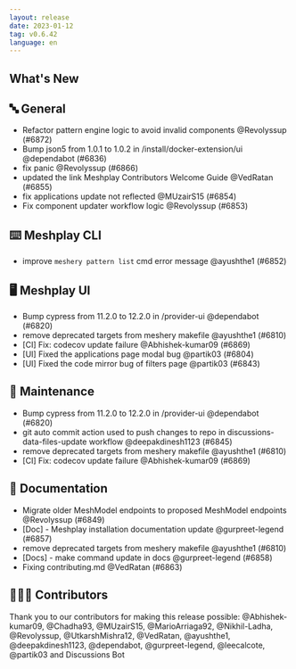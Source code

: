 ```yaml
---
layout: release
date: 2023-01-12
tag: v0.6.42
language: en
---
```


## What's New
## 🔤 General
- Refactor pattern engine logic to avoid invalid components  @Revolyssup (#6872)
- Bump json5 from 1.0.1 to 1.0.2 in /install/docker-extension/ui @dependabot (#6836)
- fix panic @Revolyssup (#6866)
- updated the link Meshplay Contributors Welcome Guide @VedRatan (#6855)
- fix applications update not reflected @MUzairS15 (#6854)
- Fix component updater workflow logic @Revolyssup (#6853)

## ⌨️ Meshplay CLI

- improve `meshery pattern list` cmd error message @ayushthe1 (#6852)

## 🖥 Meshplay UI

- Bump cypress from 11.2.0 to 12.2.0 in /provider-ui @dependabot (#6820)
- remove deprecated targets from meshery makefile @ayushthe1 (#6810)
- [CI] Fix: codecov update failure @Abhishek-kumar09 (#6869)
- [UI] Fixed the applications page modal bug @partik03 (#6804)
- [UI] Fixed the code mirror bug of filters page @partik03 (#6843)

## 🧰 Maintenance

- Bump cypress from 11.2.0 to 12.2.0 in /provider-ui @dependabot (#6820)
- git auto commit action used to push changes to repo in discussions-data-files-update workflow @deepakdinesh1123 (#6845)
- remove deprecated targets from meshery makefile @ayushthe1 (#6810)
- [CI] Fix: codecov update failure @Abhishek-kumar09 (#6869)

## 📖 Documentation

- Migrate older MeshModel endpoints to proposed MeshModel endpoints @Revolyssup (#6849)
- [Doc] - Meshplay installation documentation update @gurpreet-legend (#6857)
- remove deprecated targets from meshery makefile @ayushthe1 (#6810)
- [Docs] - make command update in docs @gurpreet-legend (#6858)
- Fixing contributing.md @VedRatan (#6863)

## 👨🏽‍💻 Contributors

Thank you to our contributors for making this release possible:
@Abhishek-kumar09, @Chadha93, @MUzairS15, @MarioArriaga92, @Nikhil-Ladha, @Revolyssup, @UtkarshMishra12, @VedRatan, @ayushthe1, @deepakdinesh1123, @dependabot, @gurpreet-legend, @leecalcote, @partik03 and Discussions Bot
